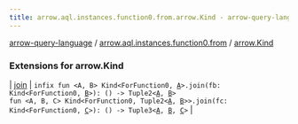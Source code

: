 ```yaml
---
title: arrow.aql.instances.function0.from.arrow.Kind - arrow-query-language
---
```


[arrow-query-language](../../index.html) / [arrow.aql.instances.function0.from](../index.html) / [arrow.Kind](./index.html)

### Extensions for arrow.Kind

| [join](join.html) | `infix fun <A, B> Kind<ForFunction0, `[`A`](join.html#A)`>.join(fb: Kind<ForFunction0, `[`B`](join.html#B)`>): () -> Tuple2<`[`A`](join.html#A)`, `[`B`](join.html#B)`>`<br>`fun <A, B, C> Kind<ForFunction0, Tuple2<`[`A`](join.html#A)`, `[`B`](join.html#B)`>>.join(fc: Kind<ForFunction0, `[`C`](join.html#C)`>): () -> Tuple3<`[`A`](join.html#A)`, `[`B`](join.html#B)`, `[`C`](join.html#C)`>` |

